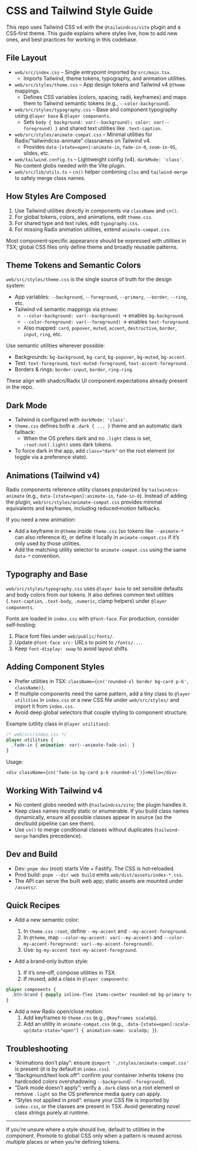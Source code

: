 # CSS and Tailwind Style Guide

This repo uses Tailwind CSS v4 with the `@tailwindcss/vite` plugin and a CSS‑first theme. This guide explains where styles live, how to add new ones, and best practices for working in this codebase.

## File Layout

- `web/src/index.css` – Single entrypoint imported by `src/main.tsx`.
  - Imports Tailwind, theme tokens, typography, and animation utilities.
- `web/src/styles/theme.css` – App design tokens and Tailwind v4 `@theme` mappings.
  - Defines CSS variables (colors, spacing, radii, keyframes) and maps them to Tailwind semantic tokens (e.g., `--color-background`).
- `web/src/styles/typography.css` – Base and component typography using `@layer base` & `@layer components`.
  - Sets `body { background: var(--background); color: var(--foreground) }` and shared text utilities like `.text-caption`.
- `web/src/styles/animate-compat.css` – Minimal utilities for Radix/“tailwindcss-animate” classnames on Tailwind v4.
  - Provides `data-[state=open]:animate-in`, `fade-in-0`, `zoom-in-95`, slides, etc.
- `web/tailwind.config.ts` – Lightweight config (v4). `darkMode: 'class'`. No content globs needed with the Vite plugin.
- `web/src/lib/utils.ts` – `cn()` helper combining `clsx` and `tailwind-merge` to safely merge class names.

## How Styles Are Composed

1) Use Tailwind utilities directly in components via `className` and `cn()`.
2) For global tokens, colors, and animations, edit `theme.css`.
3) For shared type and text rules, edit `typography.css`.
4) For missing Radix animation utilities, extend `animate-compat.css`.

Most component‑specific appearance should be expressed with utilities in TSX; global CSS files only define theme and broadly reusable patterns.

## Theme Tokens and Semantic Colors

`web/src/styles/theme.css` is the single source of truth for the design system:

- App variables: `--background`, `--foreground`, `--primary`, `--border`, `--ring`, etc.
- Tailwind v4 semantic mappings via `@theme`:
  - `--color-background: var(--background)` → enables `bg-background`.
  - `--color-foreground: var(--foreground)` → enables `text-foreground`.
  - Also mapped: `card`, `popover`, `muted`, `accent`, `destructive`, `border`, `input`, `ring`, etc.

Use semantic utilities wherever possible:

- Backgrounds: `bg-background`, `bg-card`, `bg-popover`, `bg-muted`, `bg-accent`.
- Text: `text-foreground`, `text-muted-foreground`, `text-accent-foreground`.
- Borders & rings: `border-input`, `border`, `ring-ring`.

These align with shadcn/Radix UI component expectations already present in the repo.

## Dark Mode

- Tailwind is configured with `darkMode: 'class'`.
- `theme.css` defines both a `.dark { ... }` theme and an automatic dark fallback:
  - When the OS prefers dark and no `.light` class is set, `:root:not(.light)` uses dark tokens.
- To force dark in the app, add `class="dark"` on the root element (or toggle via a preference state).

## Animations (Tailwind v4)

Radix components reference utility classes popularized by `tailwindcss-animate` (e.g., `data-[state=open]:animate-in`, `fade-in-0`). Instead of adding the plugin, `web/src/styles/animate-compat.css` provides minimal equivalents and keyframes, including reduced‑motion fallbacks.

If you need a new animation:

- Add a keyframe in `@theme` inside `theme.css` (so tokens like `--animate-*` can also reference it), or define it locally in `animate-compat.css` if it’s only used by those utilities.
- Add the matching utility selector to `animate-compat.css` using the same `data-*` convention.

## Typography and Base

`web/src/styles/typography.css` uses `@layer base` to set sensible defaults and body colors from our tokens. It also defines common text utilities (`.text-caption`, `.text-body`, `.numeric`, clamp helpers) under `@layer components`.

Fonts are loaded in `index.css` with `@font-face`. For production, consider self‑hosting:

1) Place font files under `web/public/fonts/`.
2) Update `@font-face src:` URLs to point to `/fonts/...`.
3) Keep `font-display: swap` to avoid layout shifts.

## Adding Component Styles

- Prefer utilities in TSX: `className={cn('rounded-xl border bg-card p-6', className)}`.
- If multiple components need the same pattern, add a tiny class to `@layer utilities` in `index.css` or a new CSS file under `web/src/styles/` and import it from `index.css`.
- Avoid deep global selectors that couple styling to component structure.

Example (utility class in `@layer utilities`):

```css
/* web/src/index.css */
@layer utilities {
  .fade-in { animation: var(--animate-fade-in); }
}
```

Usage:

```tsx
<div className={cn('fade-in bg-card p-6 rounded-xl')}>Hello</div>
```

## Working With Tailwind v4

- No content globs needed with `@tailwindcss/vite`; the plugin handles it.
- Keep class names mostly static or enumerable. If you build class names dynamically, ensure all possible classes appear in source (so the dev/build pipeline can see them).
- Use `cn()` to merge conditional classes without duplicates (`tailwind-merge` handles precedence).

## Dev and Build

- Dev: `pnpm dev` (root) starts Vite + Fastify. The CSS is hot‑reloaded.
- Prod build: `pnpm --dir web build` emits `web/dist/assets/index-*.css`.
- The API can serve the built web app; static assets are mounted under `/assets/`.

## Quick Recipes

- Add a new semantic color:
  1) In `theme.css` `:root`, define `--my-accent` and `--my-accent-foreground`.
  2) In `@theme`, map `--color-my-accent: var(--my-accent)` and `--color-my-accent-foreground: var(--my-accent-foreground)`.
  3) Use: `bg-my-accent text-my-accent-foreground`.

- Add a brand‑only button style:
  1) If it’s one‑off, compose utilities in TSX.
  2) If reused, add a class in `@layer components`:

```css
@layer components {
  .btn-brand { @apply inline-flex items-center rounded-md bg-primary text-primary-foreground px-3 py-2 text-sm font-medium shadow hover:opacity-90 focus-visible:outline-none focus-visible:ring-1 focus-visible:ring-ring; }
}
```

- Add a new Radix open/close motion:
  1) Add keyframes to `theme.css` (e.g., `@keyframes scaleUp`).
  2) Add an utility in `animate-compat.css` (e.g., `.data-[state=open]:scale-up[data-state="open"] { animation-name: scaleUp; }`).

## Troubleshooting

- “Animations don’t play”: ensure `@import './styles/animate-compat.css'` is present (it is by default in `index.css`).
- “Background/text look off”: confirm your container inherits tokens (no hardcoded colors overshadowing `--background`/`--foreground`).
- “Dark mode doesn’t apply”: verify a `.dark` class on a root element or remove `.light` so the OS preference media query can apply.
- “Styles not applied in prod”: ensure your CSS file is imported by `index.css`, or the classes are present in TSX. Avoid generating novel class strings purely at runtime.

---

If you’re unsure where a style should live, default to utilities in the component. Promote to global CSS only when a pattern is reused across multiple places or when you’re defining tokens.

